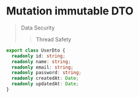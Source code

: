 # Mutation immutable DTO

> Data Security
>
> > Thread Safety

```ts
export class UserDto {
  readonly id: string;
  readonly name: string;
  readonly email: string;
  readonly password: string;
  readonly createdAt: Date;
  readonly updatedAt: Date;
}
```
